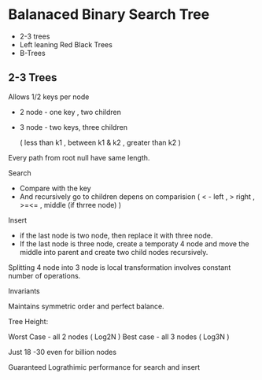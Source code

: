 Balanaced Binary Search Tree
=

 * 2-3 trees
 * Left leaning Red Black Trees
 * B-Trees
 

2-3 Trees
-

 Allows 1/2 keys per node
 
 + 2 node - one key , two children
 + 3 node - two keys, three children

    ( less than k1 , between k1 & k2 , greater than k2 )

Every path from root null have same length.


Search

  * Compare with the key
  * And recursively go to children depens on comparision ( < - left , > right , >=<= , middle (if thrree node) )

Insert

  * if the last node is two node, then replace it with three node.
  * If the last node is three node, create a temporaty 4 node and move the middle into parent and create two child nodes recursively.


Splitting 4 node into 3 node is local transformation involves constant number of operations.

Invariants

  Maintains symmetric order and perfect balance.
  
  Tree Height:
  
   Worst Case - all 2 nodes ( Log2N )
   Best case - all 3 nodes ( Log3N )
   
   Just 18 -30 even for billion nodes
   
   Guaranteed Lograthimic performance for search and insert
  

